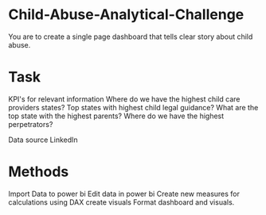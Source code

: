 # Child-Abuse-Analytical-Challenge
You are to create a single page dashboard that tells clear story  about child abuse.

 # Task 
 KPI's for relevant information
 Where do we have the highest child care providers states?
 Top states with highest child legal guidance?
 What are the top state with the highest parents?
 Where do we have the highest perpetrators?
 
 Data source LinkedIn 
 
 # Methods
 Import Data to power bi
 Edit data in power bi
 Create new measures for calculations using DAX
 create visuals
 Format dashboard and visuals.
